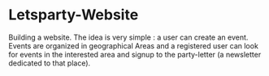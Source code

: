 # Letsparty-Website
Building a website. The idea is very simple : a user can create an event. Events are organized in geographical Areas and a registered user can look for events in the interested area and signup to the party-letter (a newsletter dedicated to that place).

